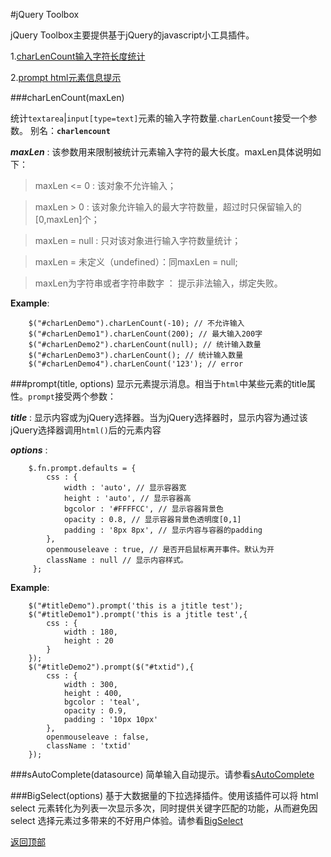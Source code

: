 #jQuery Toolbox

jQuery Toolbox主要提供基于jQuery的javascript小工具插件。

1.[charLenCount输入字符长度统计](#charlencount)

2.[prompt html元素信息提示](#prompt)

###charLenCount(maxLen)

统计`textarea`|`input[type=text]`元素的输入字符数量.`charLenCount`接受一个参数。
别名：**`charlencount`**

***maxLen*** : 该参数用来限制被统计元素输入字符的最大长度。maxLen具体说明如下：

> maxLen <= 0 : 该对象不允许输入；

> maxLen > 0 : 该对象允许输入的最大字符数量，超过时只保留输入的[0,maxLen]个；

> maxLen = null : 只对该对象进行输入字符数量统计；

> maxLen = 未定义（undefined）：同maxLen = null;

> maxLen为字符串或者字符串数字 ： 提示非法输入，绑定失败。

**Example**:
        
        $("#charLenDemo").charLenCount(-10); // 不允许输入
        $("#charLenDemo1").charLenCount(200); // 最大输入200字
        $("#charLenDemo2").charLenCount(null); // 统计输入数量
        $("#charLenDemo3").charLenCount(); // 统计输入数量
        $("#charLenDemo4").charLenCount('123'); // error
        
###prompt(title, options)
显示元素提示消息。相当于`html`中某些元素的title属性。`prompt`接受两个参数：

***title*** : 显示内容或为jQuery选择器。当为jQuery选择器时，显示内容为通过该jQuery选择器调用`html()`后的元素内容

***options*** : 

        $.fn.prompt.defaults = {
            css : {
                width : 'auto', // 显示容器宽
                height : 'auto', // 显示容器高
                bgcolor : '#FFFFCC', // 显示容器背景色
                opacity : 0.8, // 显示容器背景色透明度[0,1]
                padding : '8px 8px', // 显示内容与容器的padding
            },
            openmouseleave : true, // 是否开启鼠标离开事件。默认为开
            className : null // 显示内容样式。
         };

**Example**:

        $("#titleDemo").prompt('this is a jtitle test');
        $("#titleDemo1").prompt('this is a jtitle test',{
            css : {
                width : 180,
                height : 20
            }
        });
        $("#titleDemo2").prompt($("#txtid"),{
            css : {
                width : 300,
                height : 400,
                bgcolor : 'teal',
                opacity : 0.9,
                padding : '10px 10px'
            },
            openmouseleave : false,
            className : 'txtid'
        });

###sAutoComplete(datasource)
简单输入自动提示。请参看[sAutoComplete](./src/sAutoComplete)

###BigSelect(options)
基于大数据量的下拉选择插件。使用该插件可以将 html select 元素转化为列表一次显示多次，同时提供关键字匹配的功能，从而避免因 select 选择元素过多带来的不好用户体验。请参看[BigSelect](./src/BigSelect)

[返回顶部](#top)